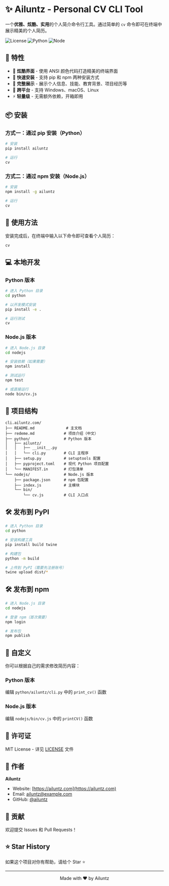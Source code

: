 # ✨ Ailuntz - Personal CV CLI Tool

一个**优雅、炫酷、实用**的个人简介命令行工具。通过简单的 `cv` 命令即可在终端中展示精美的个人简历。

![License](https://img.shields.io/badge/license-MIT-blue.svg)
![Python](https://img.shields.io/badge/python-3.7+-green.svg)
![Node](https://img.shields.io/badge/node-12.0+-green.svg)

## 🎯 特性

- 🎨 **炫酷界面** - 使用 ANSI 颜色代码打造精美的终端界面
- 🚀 **快速安装** - 支持 pip 和 npm 两种安装方式
- 💼 **完整展示** - 展示个人信息、技能、教育背景、项目经历等
- 🌈 **跨平台** - 支持 Windows、macOS、Linux
- ⚡ **轻量级** - 无需额外依赖，开箱即用

## 📦 安装

### 方式一：通过 pip 安装（Python）

```bash
# 安装
pip install ailuntz

# 运行
cv
```

### 方式二：通过 npm 安装（Node.js）

```bash
# 安装
npm install -g ailuntz

# 运行
cv
```

## 🚀 使用方法

安装完成后，在终端中输入以下命令即可查看个人简历：

```bash
cv
```

## 💻 本地开发

### Python 版本

```bash
# 进入 Python 目录
cd python

# 以开发模式安装
pip install -e .

# 运行测试
cv
```

### Node.js 版本

```bash
# 进入 Node.js 目录
cd nodejs

# 安装依赖（如果需要）
npm install

# 测试运行
npm test

# 或直接运行
node bin/cv.js
```

## 📁 项目结构

```
cli.ailuntz.com/
├── README.md              # 主文档
├── redeme.md             # 项目介绍（中文）
├── python/               # Python 版本
│   ├── ailuntz/
│   │   ├── __init__.py
│   │   └── cli.py        # CLI 主程序
│   ├── setup.py          # setuptools 配置
│   ├── pyproject.toml    # 现代 Python 项目配置
│   └── MANIFEST.in       # 打包清单
└── nodejs/               # Node.js 版本
    ├── package.json      # npm 包配置
    ├── index.js          # 主模块
    └── bin/
        └── cv.js         # CLI 入口点
```

## 🛠️ 发布到 PyPI

```bash
# 进入 Python 目录
cd python

# 安装构建工具
pip install build twine

# 构建包
python -m build

# 上传到 PyPI（需要先注册账号）
twine upload dist/*
```

## 🛠️ 发布到 npm

```bash
# 进入 Node.js 目录
cd nodejs

# 登录 npm（首次需要）
npm login

# 发布包
npm publish
```

## 🎨 自定义

你可以根据自己的需求修改简历内容：

### Python 版本
编辑 `python/ailuntz/cli.py` 中的 `print_cv()` 函数

### Node.js 版本
编辑 `nodejs/bin/cv.js` 中的 `printCV()` 函数

## 📝 许可证

MIT License - 详见 [LICENSE](LICENSE) 文件

## 👤 作者

**Ailuntz**

- Website: [https://ailuntz.com](https://ailuntz.com)
- Email: ailuntz@example.com
- GitHub: [@ailuntz](https://github.com/ailuntz)

## 🤝 贡献

欢迎提交 Issues 和 Pull Requests！

## ⭐ Star History

如果这个项目对你有帮助，请给个 Star ⭐️

---

<p align="center">Made with ❤️ by Ailuntz</p>
